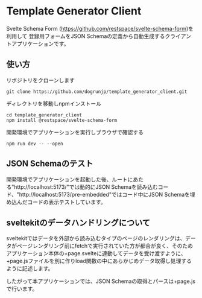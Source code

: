 # Template Generator Client

Svelte Schema Form (https://github.com/restspace/svelte-schema-form)を利用して
登録用フォームをJSON Schemaの定義から自動生成するクライアントアプリケーションです。


## 使い方

リポジトリをクローンします

```
git clone https://github.com/dogrunjp/template_generator_client.git
```

ディレクトリを移動しnpmインストール
```
cd template_generator_client
npm install @restspace/svelte-schema-form
```

開発環境でアプリケーションを実行しブラウザで確認する

```
npm run dev -- --open
```

## JSON Schemaのテスト

開発環境でアプリケーションを起動した後、ルートにあたる"http://localhost:5173/"では動的にJSON Schemaを読み込むコード、"http://localhost:5173/pre-embedded"ではコード中にJSON Schemaを埋め込んだコードの表示テストしています。

## sveltekitのデータハンドリングについて

sveltekitではデータを外部から読み込むタイプのページのレンダリングは、データがページレンダリング前にfetchで実行されていた方が都合が良く、そのためアプリケーション本体の+page.svelteに連動してデータを受け渡すように、+page.jsファイルを別に作りload関数の中にあらかじめデータ取得し処理するように記述します。

したがって本アプリケーションでは、JSON Schemaの取得とパースは+page.jsで行います。